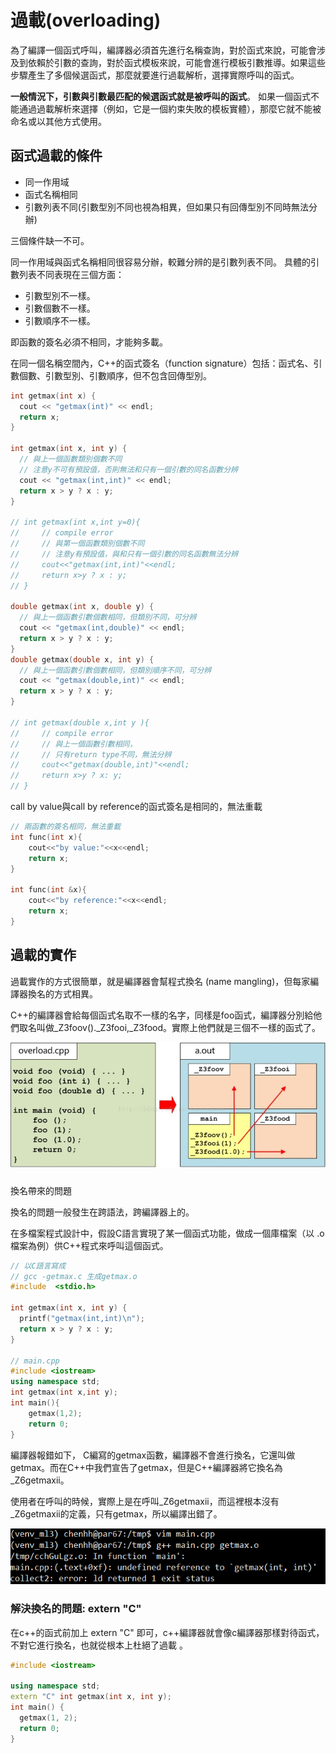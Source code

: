 # 過載\(overloading\)

為了編譯一個函式呼叫，編譯器必須首先進行名稱查詢，對於函式來說，可能會涉及到依賴於引數的查詢，對於函式模板來說，可能會進行模板引數推導。如果這些步驟產生了多個候選函式，那麼就要進行過載解析，選擇實際呼叫的函式。

**一般情況下，引數與引數最匹配的候選函式就是被呼叫的函式**。
 如果一個函式不能通過過載解析來選擇（例如，它是一個約束失敗的模板實體），那麼它就不能被命名或以其他方式使用。

## 函式過載的條件

* 同一作用域
* 函式名稱相同
* 引數列表不同\(引數型別不同也視為相異，但如果只有回傳型別不同時無法分辦\)

三個條件缺一不可。

同一作用域與函式名稱相同很容易分辦，較難分辨的是引數列表不同。
 具體的引數列表不同表現在三個方面：

* 引數型別不一樣。
* 引數個數不一樣。
* 引數順序不一樣。

即函數的簽名必須不相同，才能夠多載。

在同一個名稱空間內，C++的函式簽名（function signature）包括：函式名、引數個數、引數型別、引數順序，但不包含回傳型別。

```cpp
int getmax(int x) {
  cout << "getmax(int)" << endl;
  return x;
}

int getmax(int x, int y) {
  // 與上一個函數類別個數不同
  // 注意y不可有預設值，否則無法和只有一個引數的同名函數分辨
  cout << "getmax(int,int)" << endl;
  return x > y ? x : y;
}

// int getmax(int x,int y=0){
//     // compile error
//     // 與第一個函數類別個數不同
//     // 注意y有預設值，與和只有一個引數的同名函數無法分辨
//     cout<<"getmax(int,int)"<<endl;
//     return x>y ? x : y;
// }

double getmax(int x, double y) {
  // 與上一個函數引數個數相同，但類別不同，可分辨
  cout << "getmax(int,double)" << endl;
  return x > y ? x : y;
}
double getmax(double x, int y) {
  // 與上一個函數引數個數相同，但類別順序不同，可分辨
  cout << "getmax(double,int)" << endl;
  return x > y ? x : y;
}

// int getmax(double x,int y ){
//     // compile error
//     // 與上一個函數引數相同，
//     // 只有return type不同，無法分辨
//     cout<<"getmax(double,int)"<<endl;
//     return x>y ? x: y;
// }
```

call by value與call by reference的函式簽名是相同的，無法重載

```cpp
// 兩函數的簽名相同，無法重載
int func(int x){
    cout<<"by value:"<<x<<endl;
    return x;
}

int func(int &x){
    cout<<"by reference:"<<x<<endl;
    return x;
}
```

## 過載的實作

過載實作的方式很簡單，就是編譯器會幫程式換名 \(name mangling\)，但每家編譯器換名的方式相異。

C++的編譯器會給每個函式名取不一樣的名字，同樣是foo函式，編譯器分別給他們取名叫做\_Z3foov\(\).\_Z3fooi,\_Z3food。實際上他們就是三個不一樣的函式了。

![overloading&#x5BE6;&#x4F5C;&#xFF0C;&#x7DE8;&#x8B6F;&#x5668;&#x6703;&#x5E6B;&#x51FD;&#x6578;&#x63DB;&#x540D;](../.gitbook/assets/overloading_implementation.jpg)

### 
換名帶來的問題

換名的問題一般發生在跨語法，跨編譯器上的。

在多檔案程式設計中，假設C語言實現了某一個函式功能，做成一個庫檔案（以 .o 檔案為例）供C++程式來呼叫這個函式。

```cpp
// 以C語言寫成
// gcc -getmax.c 生成getmax.o
#include  <stdio.h>

int getmax(int x, int y) {
  printf("getmax(int,int)\n");
  return x > y ? x : y;
}

// main.cpp
#include <iostream>
using namespace std;
int getmax(int x,int y);
int main(){
    getmax(1,2);
    return 0;
}
```

編譯器報錯如下，  C編寫的getmax函數，編譯器不會進行換名，它還叫做getmax。而在C++中我們宣告了getmax，但是C++編譯器將它換名為\_Z6getmaxii。

使用者在呼叫的時候，實際上是在呼叫\_Z6getmaxii，而這裡根本沒有\_Z6getmaxii的定義，只有getmax，所以編譯出錯了。

![C++&#x4F7F;&#x7528;C&#x7684;&#x51FD;&#x5F0F;&#xFF0C;&#x6703;&#x56E0;&#x63DB;&#x540D;&#x800C;&#x627E;&#x4E0D;&#x5230;&#x51FD;&#x5F0F;](../.gitbook/assets/overloading_name_mangling.png)

### 解決換名的問題: extern "C"

在c++的函式前加上 extern "C" 即可，c++編譯器就會像c編譯器那樣對待函式，不對它進行換名，也就從根本上杜絕了過載
。

```cpp
#include <iostream>

using namespace std;
extern "C" int getmax(int x, int y);
int main() {
  getmax(1, 2);
  return 0;
}
```



### 







## 

## 



